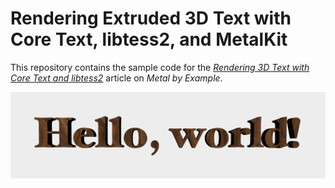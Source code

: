 # Rendering Extruded 3D Text with Core Text, libtess2, and MetalKit

This repository contains the sample code for the [_Rendering 3D Text with Core Text and libtess2_](http://metalbyexample.com/text-3d/) article on _Metal by Example_.

![Screenshot](screenshot.png)
